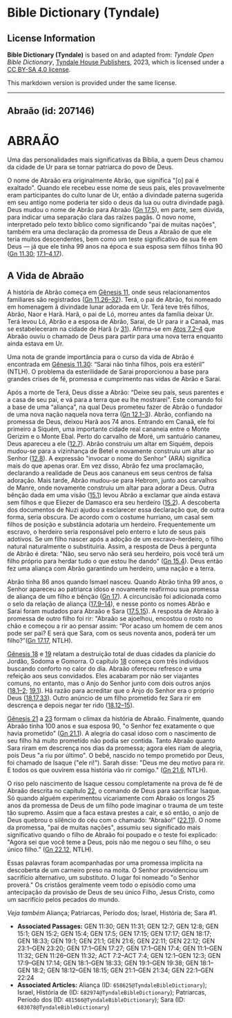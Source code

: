 # Bible Dictionary (Tyndale)

## License Information

**Bible Dictionary (Tyndale)** is based on and adapted from: _Tyndale Open Bible Dictionary_, [Tyndale House Publishers](https://tyndaleopenresources.com/), 2023, which is licensed under a [CC BY-SA 4.0 license](https://creativecommons.org/licenses/by-sa/4.0/legalcode.en).

This markdown version is provided under the same license.



--------------------------------

## Abraão (id: 207146)

ABRAÃO
======

Uma das personalidades mais significativas da Bíblia, a quem Deus chamou da cidade de Ur para se tornar patriarca do povo de Deus.

O nome de Abraão era originalmente Abrão, que significa "\[o] pai é exaltado". Quando ele recebeu esse nome de seus pais, eles provavelmente eram participantes do culto lunar de Ur, então a divindade paterna sugerida em seu antigo nome poderia ter sido o deus da lua ou outra divindade pagã. Deus mudou o nome de Abrão para Abraão ([Gn 17\.5](https://ref.ly/Gen17:5)), em parte, sem dúvida, para indicar uma separação clara das raízes pagãs. O novo nome, interpretado pelo texto bíblico como significando "pai de muitas nações", também era uma declaração da promessa de Deus a Abraão de que ele teria muitos descendentes, bem como um teste significativo de sua fé em Deus — já que ele tinha 99 anos na época e sua esposa sem filhos tinha 90 ([Gn 11\.30](https://ref.ly/Gen11:30); [17\.1–4](https://ref.ly/Gen17:1-Gen17:4),[17](https://ref.ly/Gen17:17)).

A Vida de Abraão
----------------

A história de Abrão começa em [Gênesis 11](https://ref.ly/Gen11:1-Gen11:32), onde seus relacionamentos familiares são registrados ([Gn 11\.26–32](https://ref.ly/Gen11:26-Gen11:32)). Terá, o pai de Abrão, foi nomeado em homenagem à divindade lunar adorada em Ur. Terá teve três filhos, Abrão, Naor e Harã. Harã, o pai de Ló, morreu antes da família deixar Ur. Terá levou Ló, Abrão e a esposa de Abrão, Sarai, de Ur para ir a Canaã, mas se estabeleceram na cidade de Harã (v [31](https://ref.ly/Gen11:31)). Afirma\-se em [Atos 7\.2–4](https://ref.ly/Acts7:2-Acts7:4) que Abraão ouviu o chamado de Deus para partir para uma nova terra enquanto ainda estava em Ur.

Uma nota de grande importância para o curso da vida de Abrão é encontrada em [Gênesis 11\.30](https://ref.ly/Gen11:30): “Sarai não tinha filhos, pois era estéril” (NTLH). O problema da esterilidade de Sarai proporcionou a base para grandes crises de fé, promessa e cumprimento nas vidas de Abrão e Sarai.

Após a morte de Terá, Deus disse a Abrão: “Deixe seu país, seus parentes e a casa de seu pai, e vá para a terra que eu lhe mostrarei”. Este comando foi a base de uma “aliança”, na qual Deus prometeu fazer de Abrão o fundador de uma nova nação naquela nova terra ([Gn 12\.1–3](https://ref.ly/Gen12:1-Gen12:3)). Abrão, confiando na promessa de Deus, deixou Harã aos 74 anos. Entrando em Canaã, ele foi primeiro a Siquém, uma importante cidade real cananeia entre o Monte Gerizim e o Monte Ebal. Perto do carvalho de Moré, um santuário cananeu, Deus apareceu a ele ([12\.7](https://ref.ly/Gen12:7)). Abrão construiu um altar em Siquém, depois mudou\-se para a vizinhança de Betel e novamente construiu um altar ao Senhor ([12\.8](https://ref.ly/Gen12:8)). A expressão "invocar o nome do Senhor" (ARA) significa mais do que apenas orar. Em vez disso, Abrão fez uma proclamação, declarando a realidade de Deus aos cananeus em seus centros de falsa adoração. Mais tarde, Abrão mudou\-se para Hebrom, junto aos carvalhos de Manre, onde novamente construiu um altar para adorar a Deus. Outra bênção dada em uma visão ([15\.1](https://ref.ly/Gen15:1)) levou Abrão a exclamar que ainda estava sem filhos e que Eliezer de Damasco era seu herdeiro ([15\.2](https://ref.ly/Gen15:2)). A descoberta dos documentos de Nuzi ajudou a esclarecer essa declaração que, de outra forma, seria obscura. De acordo com o costume hurriano, um casal sem filhos de posição e substância adotaria um herdeiro. Frequentemente um escravo, o herdeiro seria responsável pelo enterro e luto de seus pais adotivos. Se um filho nascer após a adoção de um escravo\-herdeiro, o filho natural naturalmente o substituiria. Assim, a resposta de Deus à pergunta de Abrão é direta: "Não, seu servo não será seu herdeiro, pois você terá um filho próprio para herdar tudo o que estou lhe dando" ([Gn 15\.4](https://ref.ly/Gen15:4)). Deus então fez uma aliança com Abrão garantindo um herdeiro, uma nação e a terra.

Abrão tinha 86 anos quando Ismael nasceu. Quando Abrão tinha 99 anos, o Senhor apareceu ao patriarca idoso e novamente reafirmou sua promessa de aliança de um filho e bênção ([Gn 17](https://ref.ly/Gen17:1-Gen17:27)). A circuncisão foi adicionada como o selo da relação de aliança ([17\.9–14](https://ref.ly/Gen17:9-Gen17:14)), e nesse ponto os nomes Abrão e Sarai foram mudados para Abraão e Sara ([17\.5](https://ref.ly/Gen17:5),[15](https://ref.ly/Gen17:15)). A resposta de Abraão à promessa de outro filho foi rir: "Abraão se ajoelhou, encostou o rosto no chão e começou a rir ao pensar assim: “Por acaso um homem de cem anos pode ser pai? E será que Sara, com os seus noventa anos, poderá ter um filho?”([Gn 17\.17](https://ref.ly/Gen17:17), NTLH).

[Gênesis 18](https://ref.ly/Gen18:1-Gen18:33) e [19](https://ref.ly/Gen19:1-Gen19:38) relatam a destruição total de duas cidades da planície do Jordão, Sodoma e Gomorra. O capítulo [18](https://ref.ly/Gen18:1-Gen18:33) começa com três indivíduos buscando conforto no calor do dia. Abraão ofereceu refresco e uma refeição aos seus convidados. Eles acabaram por não ser viajantes comuns, no entanto, mas o Anjo do Senhor junto com dois outros anjos ([18\.1–2](https://ref.ly/Gen18:1-Gen18:2); [19\.1](https://ref.ly/Gen19:1)). Há razão para acreditar que o Anjo do Senhor era o próprio Deus ([18\.17](https://ref.ly/Gen18:17),[33](https://ref.ly/Gen18:33)). Outro anúncio de um filho prometido fez Sara rir em descrença e depois negar ter rido ([18\.12–15](https://ref.ly/Gen18:12-Gen18:15)).

[Gênesis 21](https://ref.ly/Gen21:1-Gen21:34) a [23](https://ref.ly/Gen23:1-Gen23:20) formam o clímax da história de Abraão. Finalmente, quando Abraão tinha 100 anos e sua esposa 90, "o Senhor fez exatamente o que havia prometido" ([Gn 21\.1](https://ref.ly/Gen21:1)). A alegria do casal idoso com o nascimento de seu filho há muito prometido não podia ser contida. Tanto Abraão quanto Sara riram em descrença nos dias da promessa; agora eles riam de alegria, pois Deus "a riu por último". O bebê, nascido no tempo prometido por Deus, foi chamado de Isaque ("ele ri!"). Sarah disse: "Deus me deu motivo para rir. E todos os que ouvirem essa história vão rir comigo." ([Gn 21\.6](https://ref.ly/Gen21:6), NTLH).

O riso pelo nascimento de Isaque cessou completamente na prova de fé de Abraão descrita no capítulo [22](https://ref.ly/Gen22:1-Gen22:24), o comando de Deus para sacrificar Isaque. Só quando alguém experimentou vicariamente com Abraão os longos 25 anos da promessa de Deus de um filho pode imaginar o trauma de um teste tão supremo. Assim que a faca estava prestes a cair, e só então, o anjo de Deus quebrou o silêncio do céu com o chamado: “Abraão!” ([22\.11](https://ref.ly/Gen22:11)). O nome da promessa, "pai de muitas nações", assumiu seu significado mais significativo quando o filho de Abraão foi poupado e o teste foi explicado: "Agora sei que você teme a Deus, pois não me negou o seu filho, o seu único filho.” ([Gn 22\.12](https://ref.ly/Gen22:12), NTLH).

Essas palavras foram acompanhadas por uma promessa implícita na descoberta de um carneiro preso na moita. O Senhor providenciou um sacrifício alternativo, um substituto. O lugar foi nomeado "o Senhor proverá." Os cristãos geralmente veem todo o episódio como uma antecipação da provisão de Deus de seu único Filho, Jesus Cristo, como um sacrifício pelos pecados do mundo.

*Veja também* Aliança; Patriarcas, Período dos; Israel, História de; Sara \#1.

* **Associated Passages:** GEN 11:30; GEN 11:31; GEN 12:7; GEN 12:8; GEN 15:1; GEN 15:2; GEN 15:4; GEN 17:5; GEN 17:15; GEN 17:17; GEN 18:17; GEN 18:33; GEN 19:1; GEN 21:1; GEN 21:6; GEN 22:11; GEN 22:12; GEN 23:1–GEN 23:20; GEN 17:1–GEN 17:27; GEN 17:1–GEN 17:4; GEN 11:1–GEN 11:32; GEN 11:26–GEN 11:32; ACT 7:2–ACT 7:4; GEN 12:1–GEN 12:3; GEN 17:9–GEN 17:14; GEN 18:1–GEN 18:33; GEN 19:1–GEN 19:38; GEN 18:1–GEN 18:2; GEN 18:12–GEN 18:15; GEN 21:1–GEN 21:34; GEN 22:1–GEN 22:24
* **Associated Articles:** Aliança (ID: `658625@TyndaleBibleDictionary`); Israel, História de (ID: `682974@TyndaleBibleDictionary`); Patriarcas, Período dos (ID: `481566@TyndaleBibleDictionary`); Sara (ID: `683078@TyndaleBibleDictionary`)

